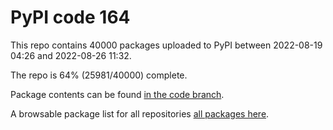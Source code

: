 # PyPI code 164

This repo contains 40000 packages uploaded to PyPI between 
2022-08-19 04:26 and 2022-08-26 11:32.

The repo is 64% (25981/40000) complete.

Package contents can be found [in the code branch](https://github.com/pypi-data/pypi-mirror-164/tree/code/packages).

A browsable package list for all repositories [all packages here](https://pypi-data.github.io/website/repositories/pypi-mirror-164).


